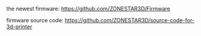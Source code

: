the newest firmware: https://github.com/ZONESTAR3D/Firmware

firmware source code: https://github.com/ZONESTAR3D/source-code-for-3d-printer

